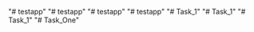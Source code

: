 "# testapp" 
"# testapp" 
"# testapp" 
"# testapp" 
"# Task_1" 
"# Task_1" 
"# Task_1" 
"# Task_One" 
